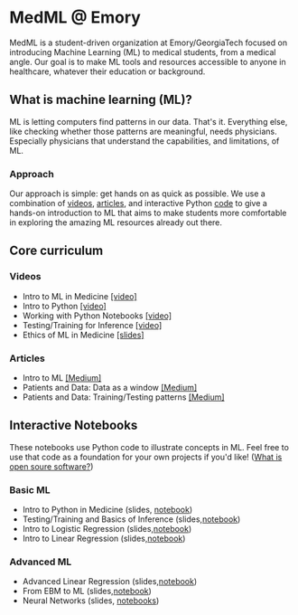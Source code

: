 # MedML @ Emory
MedML is a student-driven organization at Emory/GeorgiaTech focused on introducing Machine Learning (ML) to medical students, from a medical angle.
Our goal is to make ML tools and resources accessible to anyone in healthcare, whatever their education or background.

## What is machine learning (ML)? 
ML is letting computers find patterns in our data.
That's it. Everything else, like checking whether those patterns are meaningful, needs physicians.
Especially physicians that understand the capabilities, and limitations, of ML.

### Approach
Our approach is simple: get hands on as quick as possible.
We use a combination of [videos](#videos), [articles](#articles), and interactive Python [code](#interactive-notebooks) to give a hands-on introduction to ML that aims to make students more comfortable in exploring the amazing ML resources already out there.

## Core curriculum
### Videos
* Intro to ML in Medicine [[video]](https://www.youtube.com/watch?v=7HUMJ2xYOJw)
* Intro to Python [[video]](https://www.youtube.com/watch?v=pO8BfxLLY7Y)
* Working with Python Notebooks [[video]]()
* Testing/Training for Inference [[video]](https://youtu.be/uMacfZ6EiEU)
* Ethics of ML in Medicine [[slides]](https://docs.google.com/presentation/d/1aH_g4bTYGZnFdfHnL5ns4THHqhL-c4gcPGpOC2vLmk4/edit?usp=sharing)

### Articles
* Intro to ML [[Medium]](https://medium.com/swlh/an-introduction-to-machine-learning-74d8dfc7e942)
* Patients and Data: Data as a window [[Medium]](https://virati.medium.com/medml-patient-and-data-part-1-eceabb82758)
* Patients and Data: Training/Testing patterns [[Medium]](https://virati.medium.com/medml-patient-and-data-part-2-d66f368896b4)

## Interactive Notebooks
These notebooks use Python code to illustrate concepts in ML.
Feel free to use that code as a foundation for your own projects if you'd like! 
([What is open soure software?](https://opensource.com/resources/what-open-source))

### Basic ML
* Intro to Python in Medicine (slides, [notebook](https://colab.research.google.com/drive/1eij5s6YoSthXUAWMUJ0-ouydIFK0D_1d?usp=sharing))
* Testing/Training and Basics of Inference (slides,[notebook](https://colab.research.google.com/drive/1HvnJPVCnQmCV6gHwGXFBhpw-xyfR6eV9?usp=sharing))
* Intro to Logistic Regression (slides,[notebook](https://colab.research.google.com/drive/1Ni4EhRDvoCZWSIRpReePyyvI1lz2Li7P?usp=sharing))
* Intro to Linear Regression (slides,[notebook](https://colab.research.google.com/drive/1u2BdbaUMMoCjtzgpDjtDcm4cGNm1ICxd?usp=sharing))

### Advanced ML
* Advanced Linear Regression (slides,[notebook](https://colab.research.google.com/drive/1vsyYjRdavXORxEYQXDNMtdYZBnr7Qdxt?usp=sharing))
* From EBM to ML (slides,[notebook](https://colab.research.google.com/drive/1RmRR1VUwzvjSdU0MyzZj0CtR1XuvOU0A?usp=sharing))
* Neural Networks (slides, [notebooks](https://colab.research.google.com/drive/1wRFboHDimJ-YQtac5mUV1FM7cG0qaR2b?usp=sharing))
